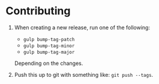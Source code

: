 # Contributing

1. When creating a new release, run one of the following:

    * `gulp bump-tag-patch`
    * `gulp bump-tag-minor`
    * `gulp bump-tag-major`

    Depending on the changes.
1. Push this up to git with something like: `git push --tags`.
